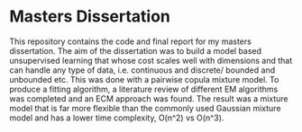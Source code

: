 # Masters Dissertation
This repository contains the code and final report for my masters dissertation. The aim of the dissertation was to build a model based unsupervised learning that whose cost scales well with dimensions and that can handle any type of data, i.e. continuous and discrete/ bounded and unbounded etc. This was done with a pairwise copula mixture model. To produce a fitting algorithm, a literature review of different EM algorithms was completed and an ECM approach was found. The result was a mixture model that is far more flexible than the commonly used Gaussian mixture model and has a lower time complexity, O(n^2) vs O(n^3). 
